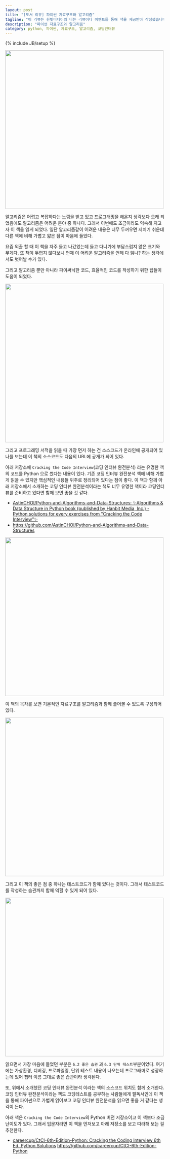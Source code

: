 ```yaml
---
layout: post
title: "[도서 리뷰] 파이썬 자료구조와 알고리즘"
tagline: "이 리뷰는 한빛미디어의 나는 리뷰어다 이벤트를 통해 책을 제공받아 작성했습니다. "
description: "파이썬 자료구조와 알고리즘"
category: python, 파이썬, 자료구조, 알고리즘, 코딩인터뷰
---
```


{% include JB/setup %}


<img src="https://i.imgur.com/IUZ505e.jpg" height="500">

알고리즘은 어렵고 복잡하다는 느낌을 받고 있고 프로그래밍을 해온지 생각보다 오래 되었음에도 알고리즘은 어려운 분야 중 하나다.
그래서 이번에도 조금이라도 익숙해 지고자 이 책을 읽게 되었다.
일단 알고리즘같이 어려운 내용은 너무 두꺼우면 지치기 쉬운데 다른 책에 비해 가볍고 얇은 점이 마음에 들었다.

요즘 외출 할 때 이 책을 자주 들고 나갔었는데 들고 다니기에 부담스럽지 않은 크기와 무게다.
또 책이 두껍지 않다보니 언제 이 어려운 알고리즘을 언제 다 읽나? 하는 생각에서도 벗어날 수가 있다.

그리고 알고리즘 뿐만 아니라 파이써닉한 코드, 효율적인 코드를 작성하기 위한 팁들이 도움이 되었다.

<img src="https://i.imgur.com/fcKMJwg.jpg" width="500">

그리고 프로그래밍 서적을 읽을 때 가장 먼저 하는 건 소스코드가 온라인에 공개되어 있나를 보는데
이 책의 소스코드도 다음의 URL에 공개가 되어 있다.


아래 저장소에 `Cracking the Code Interview`(코딩 인터뷰 완전분석) 라는 유명한 책의 코드를 Python 으로 썼다는 내용이 있다. 기존 코딩 인터뷰 완전분석 책에 비해 가볍게 읽을 수 있지만 핵심적인 내용들 위주로 정리되어 있다는 점이 좋다. 이 책과 함께 아래 저장소에서 소개하는 코딩 인터뷰 완전분석이라는 책도 너무 유명한 책이라 코딩인터뷰를 준비하고 있다면 함께 보면 좋을 것 같다.

* [AstinCHOI/Python-and-Algorithms-and-Data-Structures: ✨Algorithms & Data Structure in Python book (published by Hanbit Media, Inc.) - Python solutions for every exercises from "Cracking the Code Interview"✨](https://github.com/AstinCHOI/Python-and-Algorithms-and-Data-Structures)
 * https://github.com/AstinCHOI/Python-and-Algorithms-and-Data-Structures

<img src="https://i.imgur.com/8Dy8iFf.jpg" width="500">

이 책의 목차를 보면 기본적인 자료구조를 알고리즘과 함께 풀어볼 수 있도록 구성되어 있다.


<img src="https://i.imgur.com/dALR4tz.jpg" height="500">

그리고 이 책의 좋은 점 중 하나는 테스트코드가 함께 있다는 것이다.
그래서 테스트코드를 작성하는 습관까지 함께 익힐 수 있게 되어 있다.

<img src="https://i.imgur.com/R3NL5E5.jpg"  height="500">

읽으면서 가장 마음에 들었던 부분은 `6.2 좋은 습관` 과 `6.3 단위 테스트`부분이었다.
여기에는 가상환경, 디버깅, 프로파일링, 단위 테스트 내용이 나오는데
프로그래머로 성장하는데 있어 챕터 이름 그대로 좋은 습관이라 생각된다.

또, 위에서 소개했던 코딩 인터뷰 완전분석 이라는 책의 소스코드 위치도 함께 소개한다.
코딩 인터뷰 완전분석이라는 책도 코딩테스트를 공부하는 사람들에게 필독서인데 이 책을 통해 파이썬으로 가볍게 읽어보고 코딩 인터뷰 완전분석을 읽으면 좋을 거 같다는 생각이 든다.

아래 책은  `Cracking the Code Interview`의 Python 버전 저장소이고 이 책보다 조금 난이도가 있다. 
그래서 입문자라면 이 책을 먼저보고 아래 저장소를 보고 따라해 보는 걸 추천한다.

* [careercup/CtCI-6th-Edition-Python: Cracking the Coding Interview 6th Ed. Python Solutions](https://github.com/careercup/CtCI-6th-Edition-Python)
https://github.com/careercup/CtCI-6th-Edition-Python


